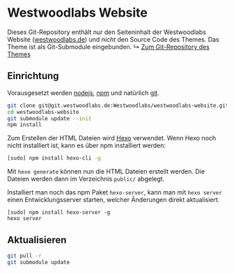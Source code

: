 Westwoodlabs Website
====================

Dieses Git-Repository enthält nur den Seiteninhalt der Westwoodlabs Website ([westwoodlabs.de](https://westwoodlabs.de/)) 
und *nicht* den Source Code des Themes. Das Theme ist als Git-Submodule eingebunden.
↳ [Zum Git-Repository des Themes](https://github.com/WestwoodLabs/hexo-theme-westwoods)

## Einrichtung
Vorausgesetzt werden [nodejs](http://nodejs.org), [npm](npmjs.com) und natürlich [git](http://git-scm.com).

```sh
git clone git@git.westwoodlabs.de:Westwoodlabs/westwoodlabs-website.git
cd westwoodlabs-website
git submodule update --init
npm install
```

Zum Erstellen der HTML Dateien wird [Hexo](http://hexo.io) verwendet. Wenn Hexo noch nicht installiert ist, 
kann es über npm installiert werden:

```sh
[sudo] npm install hexo-cli -g
```

Mit `hexo generate` können nun die HTML Dateien erstellt werden. Die Dateien werden dann im Verzeichnis `public/` abgelegt.

Installiert man noch das npm Paket `hexo-server`, kann man mit `hexo server` einen Entwicklungsserver starten, 
welcher Änderungen direkt aktualisiert.

```
[sudo] npm install hexo-server -g
hexo server
```

## Aktualisieren
```sh
git pull -r
git submodule update
```
